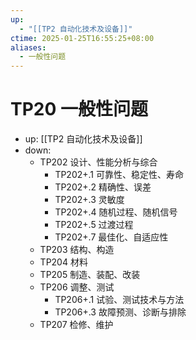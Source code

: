 ```yaml
---
up:
  - "[[TP2 自动化技术及设备]]"
ctime: 2025-01-25T16:55:25+08:00
aliases:
  - 一般性问题
---
```


# TP20 一般性问题

- up: [[TP2 自动化技术及设备]]
- down:	
	- TP202 设计、性能分析与综合
		- TP202+.1 可靠性、稳定性、寿命
		- TP202+.2 精确性、误差
		- TP202+.3 灵敏度
		- TP202+.4 随机过程、随机信号
		- TP202+.5 过渡过程
		- TP202+.7 最佳化、自适应性
	- TP203 结构、构造
	- TP204 材料
	- TP205 制造、装配、改装
	- TP206 调整、测试
		- TP206+.1 试验、测试技术与方法
		- TP206+.3 故障预测、诊断与排除
	- TP207 检修、维护
	
